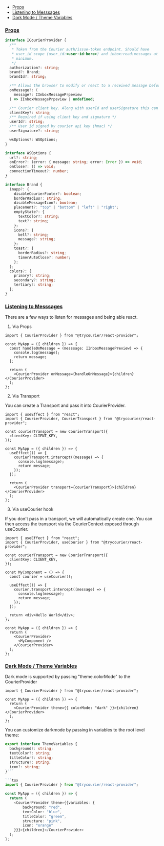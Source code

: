 <!-- START doctoc generated TOC please keep comment here to allow auto update -->
<!-- DON'T EDIT THIS SECTION, INSTEAD RE-RUN doctoc TO UPDATE -->

- [Props](#props)
- [Listening to Messsages](#listening-to-messsages)
- [Dark Mode / Theme Variables](#dark-mode--theme-variables)

<!-- END doctoc generated TOC please keep comment here to allow auto update -->

<a name="0propsmd"></a>

### [Props](#props)

```ts
interface ICourierProvider {
  /**
   * Token from the Courier auth/issue-token endpoint. Should have
   * user_id scope (user_id:<user-id-here>) and inbox:read:messages at a
   * minimum.
   */
  authorization?: string;
  brand?: Brand;
  brandId?: string;

  /** Allows the browser to modify or react to a received message before the message is displayed to the user */
  onMessage?: (
    message?: IInboxMessagePrpeview
  ) => IInboxMessagePrpeview | undefined;

  /** Courier client key. Along with userId and userSignature this can be used as an alternative to the authorization field / token. */
  clientKey?: string;
  /** Required if using client key and signature */
  userId?: string;
  /** User id signed by courier api key (hmac) */
  userSignature?: string;

  wsOptions?: WSOptions;
}

interface WSOptions {
  url?: string;
  onError?: (error: { message: string; error: Error }) => void;
  onClose?: () => void;
  connectionTimeout?: number;
}

interface Brand {
  inapp?: {
    disableCourierFooter?: boolean;
    borderRadius?: string;
    disableMessageIcon?: boolean;
    placement?: "top" | "bottom" | "left" | "right";
    emptyState?: {
      textColor?: string;
      text?: string;
    };
    icons?: {
      bell?: string;
      message?: string;
    };
    toast?: {
      borderRadius?: string;
      timerAutoClose?: number;
    };
  };
  colors?: {
    primary?: string;
    secondary?: string;
    tertiary?: string;
  };
}
```

<a name="1listening-to-messagesmd"></a>

### [Listening to Messsages](#listening)

There are a few ways to listen for messages and being able react.

1. Via Props

```tsx
import { CourierProvider } from "@trycourier/react-provider";

const MyApp = ({ children }) => {
  const handleOnMessage = (messsage: IInboxMessagePreview) => {
    console.log(message);
    return message;
  };

  return (
    <CourierProvider onMessage={handleOnMessage}>{children}</CourierProvider>
  );
};
```

2. Via Transport

You can create a Transport and pass it into CourierProvider.

```tsx
import { useEffect } from "react";
import { CourierProvider, CourierTransport } from "@trycourier/react-provider";

const courierTransport = new CourierTransport({
  clientKey: CLIENT_KEY,
});

const MyApp = ({ children }) => {
  useEffect(() => {
    courierTransport.intercept((message) => {
      console.log(message);
      return message;
    });
  });

  return (
    <CourierProvider transport={courierTransport}>{children}</CourierProvider>
  );
};
```

3. Via useCourier hook

If you don't pass in a transport, we will automatically create one. You can then access the transport via the CourierContext exposed through useCourier.

```tsx
import { useEffect } from "react";
import { CourierProvider, useCourier } from "@trycourier/react-provider";

const courierTransport = new CourierTransport({
  clientKey: CLIENT_KEY,
});

const MyComponent = () => {
  const courier = useCourier();

  useEffect(() => {
    courier.transport.intercept((message) => {
      console.log(message);
      return message;
    });
  });

  return <div>Hello World</div>;
};

const MyApp = ({ children }) => {
  return (
    <CourierProvider>
      <MyComponent />
    </CourierProvider>
  );
};
```

<a name="2dark-modemd"></a>

### [Dark Mode / Theme Variables](#dark-mode)

Dark mode is supported by passing "theme.colorMode" to the CourierProvider

```tsx
import { CourierProvider } from "@trycourier/react-provider";

const MyApp = ({ children }) => {
  return (
    <CourierProvider thene={{ colorMode: "dark" }}>{children}</CourierProvider>
  );
};
```

You can customize darkmode by passing in variables to the root level theme:

````typescript
export interface ThemeVariables {
  background?: string;
  textColor?: string;
  titleColor?: string;
  structure?: string;
  icon?: string;
}```

```tsx
import { CourierProvider } from "@trycourier/react-provider";

const MyApp = ({ children }) => {
  return (
    <CourierProvider thene={{variables: {
        background: "red",
        textColor: "blue",
        titleColor: "green",
        structure: "pink",
        icon: "orange"
    }}}>{children}</CourierProvider>
  );
};
````

